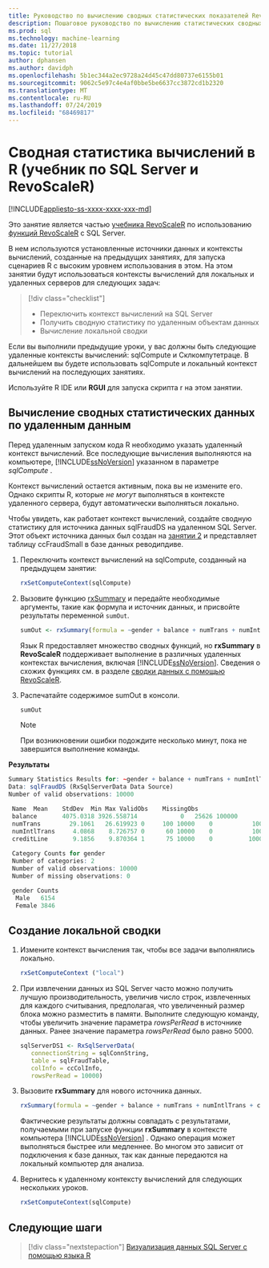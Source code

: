 ```yaml
---
title: Руководство по вычислению сводных статистических показателей RevoScaleR
description: Пошаговое руководство по вычислению статистических сводных статистических показателей с использованием языка R на SQL Server.
ms.prod: sql
ms.technology: machine-learning
ms.date: 11/27/2018
ms.topic: tutorial
author: dphansen
ms.author: davidph
ms.openlocfilehash: 5b1ec344a2ec9728a24d45c47dd80737e6155b01
ms.sourcegitcommit: 9062c5e97c4e4af0bbe5be6637cc3872cd1b2320
ms.translationtype: MT
ms.contentlocale: ru-RU
ms.lasthandoff: 07/24/2019
ms.locfileid: "68469817"
---
```

# <a name="compute-summary-statistics-in-r-sql-server-and-revoscaler-tutorial"></a>Сводная статистика вычислений в R (учебник по SQL Server и RevoScaleR)
[!INCLUDE[appliesto-ss-xxxx-xxxx-xxx-md](../../includes/appliesto-ss-xxxx-xxxx-xxx-md.md)]

Это занятие является частью [учебника RevoScaleR](deepdive-data-science-deep-dive-using-the-revoscaler-packages.md) по использованию [функций RevoScaleR](https://docs.microsoft.com/machine-learning-server/r-reference/revoscaler/revoscaler) с SQL Server.

В нем используются установленные источники данных и контексты вычислений, созданные на предыдущих занятиях, для запуска сценариев R с высоким уровнем использования в этом. На этом занятии будут использоваться контексты вычислений для локальных и удаленных серверов для следующих задач:

> [!div class="checklist"]
> * Переключить контекст вычислений на SQL Server
> * Получить сводную статистику по удаленным объектам данных
> * Вычисление локальной сводки

Если вы выполнили предыдущие уроки, у вас должны быть следующие удаленные контексты вычислений: sqlCompute и Склкомпутетраце. В дальнейшем вы будете использовать sqlCompute и локальный контекст вычислений на последующих занятиях.

Используйте R IDE или **RGUI** для запуска скрипта r на этом занятии.

## <a name="compute-summary-statistics-on-remote-data"></a>Вычисление сводных статистических данных по удаленным данным

Перед удаленным запуском кода R необходимо указать удаленный контекст вычислений. Все последующие вычисления выполняются на компьютере, [!INCLUDE[ssNoVersion](../../includes/ssnoversion-md.md)] указанном в параметре *sqlCompute* .

Контекст вычислений остается активным, пока вы не измените его. Однако скрипты R, которые *не могут* выполняться в контексте удаленного сервера, будут автоматически выполняться локально.

Чтобы увидеть, как работает контекст вычислений, создайте сводную статистику для источника данных sqlFraudDS на удаленном SQL Server. Этот объект источника данных был создан на [занятии 2](deepdive-create-sql-server-data-objects-using-rxsqlserverdata.md) и представляет таблицу ccFraudSmall в базе данных реводипдиве. 

1. Переключить контекст вычислений на sqlCompute, созданный на предыдущем занятии:
  
    ```R
    rxSetComputeContext(sqlCompute)
    ```

2. Вызовите функцию [rxSummary](https://docs.microsoft.com/machine-learning-server/r-reference/revoscaler/rxsummary) и передайте необходимые аргументы, такие как формула и источник данных, и присвойте результаты переменной `sumOut`.
  
    ```R
    sumOut <- rxSummary(formula = ~gender + balance + numTrans + numIntlTrans + creditLine, data = sqlFraudDS)
    ```
  
    Язык R предоставляет множество сводных функций, но **rxSummary** в **RevoScaleR** поддерживает выполнение в различных удаленных контекстах вычисления, включая [!INCLUDE[ssNoVersion](../../includes/ssnoversion-md.md)]. Сведения о схожих функциях см. в разделе [сводки данных с помощью RevoScaleR](https://docs.microsoft.com/machine-learning-server/r/how-to-revoscaler-data-summaries).
  
3. Распечатайте содержимое sumOut в консоли.
  
    ```R
    sumOut
    ```
    > [!NOTE]
    > При возникновении ошибки подождите несколько минут, пока не завершится выполнение команды.

**Результаты**

```R
Summary Statistics Results for: ~gender + balance + numTrans + numIntlTrans + creditLine
Data: sqlFraudDS (RxSqlServerData Data Source)
Number of valid observations: 10000

 Name  Mean    StdDev  Min Max ValidObs    MissingObs
 balance       4075.0318 3926.558714            0   25626 100000
 numTrans        29.1061   26.619923 0     100 10000    0           100000
 numIntlTrans     4.0868    8.726757 0      60 10000    0           100000
 creditLine       9.1856    9.870364 1      75 10000    0          100000
 
 Category Counts for gender
 Number of categories: 2
 Number of valid observations: 10000
 Number of missing observations: 0

 gender Counts
  Male   6154
  Female 3846
```

## <a name="create-a-local-summary"></a>Создание локальной сводки

1. Измените контекст вычисления так, чтобы все задачи выполнялись локально.
  
    ```R
    rxSetComputeContext ("local")
    ```
  
2. При извлечении данных из SQL Server часто можно получить лучшую производительность, увеличив число строк, извлеченных для каждого считывания, предполагая, что увеличенный размер блока можно разместить в памяти. Выполните следующую команду, чтобы увеличить значение параметра *rowsPerRead* в источнике данных. Ранее значение параметра *rowsPerRead* было равно 5000.
  
    ```R
    sqlServerDS1 <- RxSqlServerData(
       connectionString = sqlConnString,
       table = sqlFraudTable,
       colInfo = ccColInfo,
       rowsPerRead = 10000)
    ```

3. Вызовите **rxSummary** для нового источника данных.
  
    ```R
    rxSummary(formula = ~gender + balance + numTrans + numIntlTrans + creditLine, data = sqlServerDS1)
    ```
  
   Фактические результаты должны совпадать с результатами, получаемыми при запуске функции **rxSummary** в контексте компьютера [!INCLUDE[ssNoVersion](../../includes/ssnoversion-md.md)] . Однако операция может выполняться быстрее или медленнее. Во многом это зависит от подключения к базе данных, так как данные передаются на локальный компьютер для анализа.

4. Вернитесь к удаленному контексту вычислений для следующих нескольких уроков.

    ```R
    rxSetComputeContext(sqlCompute)
    ```

## <a name="next-steps"></a>Следующие шаги

> [!div class="nextstepaction"]
> [Визуализация данных SQL Server с помощью языка R](../../advanced-analytics/tutorials/deepdive-visualize-sql-server-data-using-r.md)